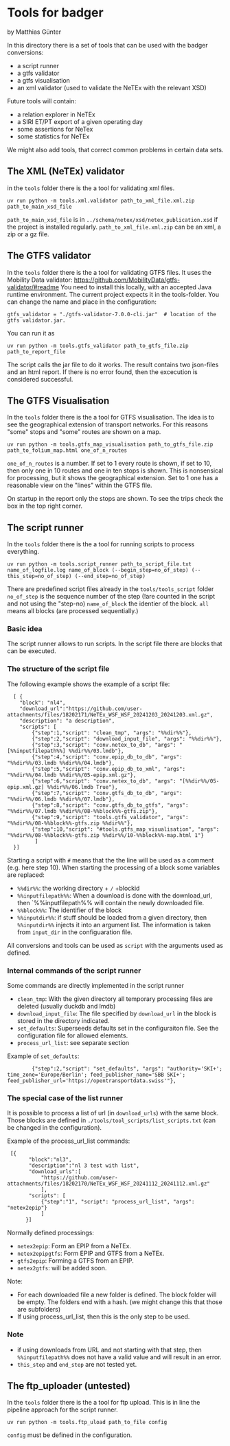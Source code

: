 # Tools for badger
by Matthias Günter

In this directory there is a set of tools that can be used with the badger conversions:
* a script runner
* a gtfs validator
* a gtfs visualisation
* an xml validator (used to validate the NeTEx with the relevant XSD)

Future tools will contain:
* a relation explorer in NeTEx
* a SIRI ET/PT export of a given operating day
* some assertions for NeTex
* some statistics for NeTEx


We might also add tools, that correct common problems in certain data sets.

## The XML (NeTEx) validator
in the `tools` folder there is the a tool for validating xml files.
```
uv run python -m tools.xml.validator path_to_xml_file.xml.zip  path_to_main_xsd_file
```
`path_to_main_xsd_file` is in `../schema/netex/xsd/netex_publication.xsd` if the project is installed regularly.
`path_to_xml_file.xml.zip` can be an xml, a zip or a gz file.

## The GTFS validator
In the `tools` folder there is the a tool for validating GTFS files.
It uses the Mobility Data validator: https://github.com/MobilityData/gtfs-validator/#readme
You need to install this locally, with an accepted Java runtime environment.
The current project expects it in the tools-folder. You can change the name and place in the configuration: 

```
gtfs_validator = "./gtfs-validator-7.0.0-cli.jar"  # location of the gtfs validator.jar.
```
You can run it as
```
uv run python -m tools.gtfs_validator path_to_gtfs_file.zip  path_to_report_file
```
The script calls the jar file to do it works.
The result contains two json-files and an html report.
If there is no error found, then the excecution is considered successful.

## The GTFS Visualisation
In the `tools` folder there is the a tool for GTFS visualisation.
The idea is to see the geographical extension of transport networks.
For this reasons "some" stops and "some" routes are shown on a map.
```
uv run python -m tools.gtfs_map_visualisation path_to_gtfs_file.zip  path_to_folium_map.html one_of_n_routes
```
`one_of_n_routes` is a number.
If set to 1 every route is shown, if set to 10, then only one in 10 routes and one in ten stops is shown.
This is nonsensical for processing, but it shows the geographical extension.
Set to 1 one has a reasonable view on the "lines" within the GTFS file.

On startup in the report only the stops are shown.
To see the trips check the box in the top right corner.

## The script runner
In the `tools` folder there is the a tool for running scripts to process everything.
```
uv run python -m tools.script_runner path_to_script_file.txt  name_of_logfile.log name_of_block (--begin_step=no_of_step) (--this_step=no_of_step) (--end_step=no_of_step)
```
There are predefined script files already in the `tools/tools_script` folder
`no_of_step` is the sequence number of the step (!are counted in the script and not using the "step-no)
`name_of_block` the identier of the block. `all` means all blocks (are processed sequentially.)

### Basic idea
The script runner allows to run scripts.
In the script file there are blocks that can be executed.

### The structure of the script file

The following example shows the example of a script file:
```
  [ {
    "block": "nl4",
    "download_url":"https://github.com/user-attachments/files/18202171/NeTEx_WSF_WSF_20241203_20241203.xml.gz",
    "description": "a description",
    "scripts": [
        {"step":1,"script": "clean_tmp", "args": "%%dir%%"},
        {"step":2,"script": "download_input_file", "args": "%%dir%%"},
        {"step":3,"script": "conv.netex_to_db", "args": "[%%inputfilepath%%] %%dir%%/03.lmdb"},
        {"step":4,"script": "conv.epip_db_to_db", "args": "%%dir%%/03.lmdb %%dir%%/04.lmdb"},
        {"step":5,"script": "conv.epip_db_to_xml", "args": "%%dir%%/04.lmdb %%dir%%/05-epip.xml.gz"},
        {"step":6,"script": "conv.netex_to_db", "args": "[%%dir%%/05-epip.xml.gz] %%dir%%/06.lmdb True"},
        {"step":7,"script": "conv.gtfs_db_to_db", "args": "%%dir%%/06.lmdb %%dir%%/07.lmdb"},
        {"step":8,"script": "conv.gtfs_db_to_gtfs", "args": "%%dir%%/07.lmdb %%dir%%/08-%%block%%-gtfs.zip"},
        {"step":9,"script": "tools.gtfs_validator", "args": "%%dir%%/08-%%block%%-gtfs.zip %%dir%%"},
        {"step":10,"script": "#tools.gtfs_map_visualisation", "args": "%%dir%%/08-%%block%%-gtfs.zip %%dir%%/10-%%block%%-map.html 1"}
         ]
  }]
 ```
Starting a script with `#` means that the the line will be used as a comment (e.g. here step 10).
When starting the processing of a block some variables are replaced:
* `%%dir%%`: the working directory + `/` +blockid
* `%%inputfilepath%%`: When a download is done with the download_url, then `%%inputfilepath%% will contain the newly downloaded file.
* `%%block%%`: The identifier of the block
* `%%inputdir%%`: if stuff should be loaded from a given directory, then `%%inputdir%%` injects it into an argument list. The information is taken from `input_dir` in the configuaration file.

All conversions and tools can be used as `script` with the arguments used as defined.

### Internal commands of the script runner
Some commands are directly implemented in the script runner
* `clean_tmp`: With the given directory all temporary processing files are deleted (usually duckdb and lmdb)
* `download_input_file`: The file specified by `download_url` in the block is stored in the directory indicated.
* `set_defaults`: Superseeds defaults set in the configuraiton file. See the configuration file for allowed elements.
* `process_url_list`: see separate section

Example of `set_defaults`:
```
        {"step":2,"script": "set_defaults", "args": "authority='SKI+'; time_zone='Europe/Berlin'; feed_publisher_name='SBB SKI+'; feed_publisher_url='https://opentransportdata.swiss'"},
 ```
### The special case of the list runner
It is possible to process a list of url (in `download_urls`) with the same block.
Those blocks are defined in `./tools/tool_scripts/list_scripts.txt` (can be changed in the configuration).

Example of the process_url_list commands:
 ```
  [{
        "block":"nl3",
        "description":"nl 3 test with list",
        "download_urls":[
            "https://github.com/user-attachments/files/18202170/NeTEx_WSF_WSF_20241112_20241112.xml.gz"
            ],
        "scripts": [
            {"step":"1", "script": "process_url_list", "args": "netex2epip"}
            ]
       }]
 ```
Normally defined processings:
* `netex2epip`: Form an EPIP from a NeTEx.
* `netex2epipgtfs`: Form EPIP and GTFS from a NeTEx.
* `gtfs2epip`: Forming a GTFS from an EPIP.
* `netex2gtfs`: will be added soon.

Note:
* For each downloaded file a new folder is defined. The block folder will be empty. The folders end with a hash. (we might change this that those are subfolders)
* If using process_url_list, then this is the only step to be used.

### Note
* if using downloads from URL and not starting with that step, then `%%inputfilepath%%` does not have a valid value and will result in an error.
* `this_step` and `end_step` are not tested yet.

## The ftp_uploader (untested)
In the `tools` folder there is the a tool for ftp upload.
This is in line the pipeline approach for the script runner.
```
uv run python -m tools.ftp_uload path_to_file config
```
`config` must be defined in the configuration.
